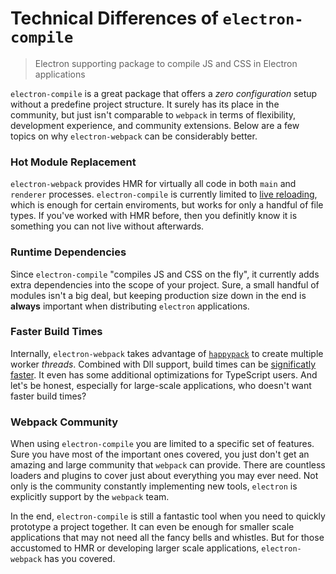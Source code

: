 # Technical Differences of `electron-compile`
> Electron supporting package to compile JS and CSS in Electron applications

`electron-compile` is a great package that offers a *zero configuration* setup without a predefine project structure. It surely has its place in the community, but just isn't comparable to `webpack` in terms of flexibility, development experience, and community extensions. Below are a few topics on why `electron-webpack` can be considerably better.

### Hot Module Replacement
`electron-webpack` provides HMR for virtually all code in both `main` and `renderer` processes. `electron-compile` is currently limited to [live reloading](https://github.com/electron/electron-compile#live-reload--hot-module-reloading), which is enough for certain enviroments, but works for only a handful of file types. If you've worked with HMR before, then you definitly know it is something you can not live without afterwards.

### Runtime Dependencies
Since `electron-compile` "compiles JS and CSS on the fly", it currently adds extra dependencies into the scope of your project. Sure, a small handful of modules isn't a big deal, but keeping production size down in the end is **always** important when distributing `electron` applications.

### Faster Build Times
Internally, `electron-webpack` takes advantage of [`happypack`](https://github.com/amireh/happypack) to create multiple worker *threads*. Combined with Dll support, build times can be [significatly faster](https://github.com/amireh/happypack#benchmarks). It even has some additional optimizations for TypeScript users. And let's be honest, especially for large-scale applications, who doesn't want faster build times?

### Webpack Community
When using `electron-compile` you are limited to a specific set of features. Sure you have most of the important ones covered, you just don't get an amazing and large community that `webpack` can provide. There are countless loaders and plugins to cover just about everything you may ever need. Not only is the community constantly implementing new tools, `electron` is explicitly support by the `webpack` team.

In the end, `electron-compile` is still a fantastic tool when you need to quickly prototype a project together. It can even be enough for smaller scale applications that may not need all the fancy bells and whistles. But for those accustomed to HMR or developing larger scale applications, `electron-webpack` has you covered.
